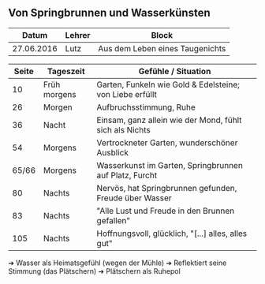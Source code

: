 ## Von Springbrunnen und Wasserkünsten

Datum      | Lehrer | Block
-----------|--------|------
27.06.2016 | Lutz   | Aus dem Leben eines Taugenichts


Seite | Tageszeit    | Gefühle / Situation
---   | ---          | ---
10    | Früh morgens | Garten, Funkeln wie Gold & Edelsteine; von Liebe erfüllt
26    | Morgen       | Aufbruchsstimmung, Ruhe
36    | Nacht        | Einsam, ganz allein wie der Mond, fühlt sich als Nichts
54    | Morgens      | Vertrockneter Garten, wunderschöner Ausblick
65/66 | Morgens      | Wasserkunst im Garten, Springbrunnen auf Platz, Furcht
80    | Nachts       | Nervös, hat Springbrunnen gefunden, Freude über Wasser
83    | Nachts       | "Alle Lust und Freude in den Brunnen gefallen"
105   | Nachts       | Hoffnungsvoll, glücklich, "[...] alles, alles gut"

➔ Wasser als Heimatsgefühl (wegen der Mühle)
➔ Reflektiert seine Stimmung (das Plätschern)
➔ Plätschern als Ruhepol
